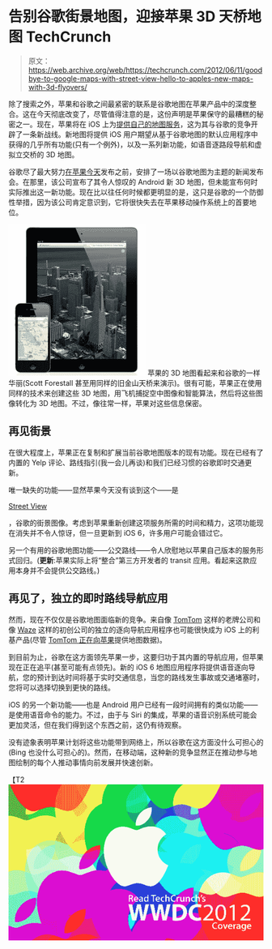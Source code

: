 # 告别谷歌街景地图，迎接苹果 3D 天桥地图 TechCrunch

> 原文：<https://web.archive.org/web/https://techcrunch.com/2012/06/11/goodbye-to-google-maps-with-street-view-hello-to-apples-new-maps-with-3d-flyovers/>

除了搜索之外，苹果和谷歌之间最紧密的联系是谷歌地图在苹果产品中的深度整合。这在今天彻底改变了，尽管值得注意的是，这份声明是苹果保守的最糟糕的秘密之一。现在，苹果将在 iOS 上为[提供自己的地图服务](https://web.archive.org/web/20221225011318/https://techcrunch.com/2012/06/11/with-flyover-3d-rendering-and-yelp-and-siri-integration-apple-maps-makes-google-maps-look-like-childs-play/)，这为其与谷歌的竞争开辟了一条新战线。新地图将提供 iOS 用户期望从基于谷歌地图的默认应用程序中获得的几乎所有功能(只有一个例外)，以及一系列新功能，如语音逐路段导航和虚拟立交桥的 3D 地图。

谷歌尽了最大努力[在苹果今天](https://web.archive.org/web/20221225011318/https://techcrunch.com/2012/06/06/google-maps-for-mobile-gets-offline-maps/)发布之前，安排了一场以谷歌地图为主题的新闻发布会。在那里，该公司宣布了其令人惊叹的 Android 新 3D 地图，但未能宣布何时实际推出这一新功能。现在比以往任何时候都更明显的是，这只是谷歌的一个防御性举措，因为该公司肯定意识到，它将很快失去在苹果移动操作系统上的首要地位。

[![](img/ddc39b8934c001fbab74e8dcdb1d9964.png "Apple - iOS 6 Preview - Maps - transamerica")](https://web.archive.org/web/20221225011318/https://techcrunch.com/2012/06/11/goodbye-to-google-maps-with-street-view-hello-to-apples-new-maps-with-3d-flyovers/apple-ios-6-preview-maps-transamerica/) 苹果的 3D 地图看起来和谷歌的一样华丽(Scott Forestall 甚至用同样的旧金山天桥来演示)。很有可能，苹果正在使用同样的技术来创建这些 3D 地图，用飞机捕捉空中图像和智能算法，然后将这些图像转化为 3D 地图。不过，像往常一样，苹果对这些信息保密。

## 再见街景

在很大程度上，苹果正在复制和扩展当前谷歌地图版本的现有功能。现在已经有了内置的 Yelp 评论、路线指引(我一会儿再谈)和我们已经习惯的谷歌即时交通更新。

唯一缺失的功能——显然苹果今天没有谈到这个——是

[Street View](https://web.archive.org/web/20221225011318/http://maps.google.com/help/maps/streetview/)

，谷歌的街景图像。考虑到苹果重新创建这项服务所需的时间和精力，这项功能现在消失并不令人惊讶，但一旦更新到 iOS 6，许多用户可能会错过它。

另一个有用的谷歌地图功能——公交路线——令人欣慰地以苹果自己版本的服务形式回归。(**更新**:苹果实际上将“整合”第三方开发者的 transit 应用。看起来这款应用本身并不会提供公交路线。)

## 再见了，独立的即时路线导航应用

然而，现在不仅仅是谷歌地图面临新的竞争。来自像 [TomTom](https://web.archive.org/web/20221225011318/http://www.tomtom.com/en_us/) 这样的老牌公司和像 [Waze](https://web.archive.org/web/20221225011318/http://www.waze.com/) 这样的初创公司的独立的逐向导航应用程序也可能很快成为 iOS 上的利基产品(尽管 [TomTom 正在向苹果](https://web.archive.org/web/20221225011318/http://www.engadget.com/2012/06/11/apple-tomtom-ios-6-maps/)提供地图数据)。

到目前为止，谷歌在这方面领先苹果一步，这要归功于其内置的导航应用，但苹果现在正在追平(甚至可能有点领先)。新的 iOS 6 地图应用程序将提供语音逐向导航，您的预计到达时间将基于实时交通信息，当您的路线发生事故或交通堵塞时，您将可以选择切换到更快的路线。

iOS 的另一个新功能——也是 Android 用户已经有一段时间拥有的类似功能——是使用语音命令的能力。不过，由于与 Siri 的集成，苹果的语音识别系统可能会更加灵活，但在我们得到这个东西之前，这仍有待观察。

没有迹象表明苹果计划将这些功能带到网络上，所以谷歌在这方面没什么可担心的(Bing 也没什么可担心的)。然而，在移动端，这种新的竞争显然正在推动参与地图绘制的每个人推动事情向前发展并快速创新。

【T2![](img/85e09eda4d909a68d969f3137aaf108e.png "wwdc12")
